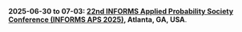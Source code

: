 **2025-06-30 to 07-03: [22nd INFORMS Applied Probability Society Conference (INFORMS APS 2025)](https://informs-aps.isye.gatech.edu "INFORMS APS 2025 explores applied probability, covering stochastic processes, queueing theory, and risk analysis. Topics include stochastic optimization, applications in healthcare and logistics, emphasizing practical probabilistic models for real-world decision-making."), Atlanta, GA, USA**.

